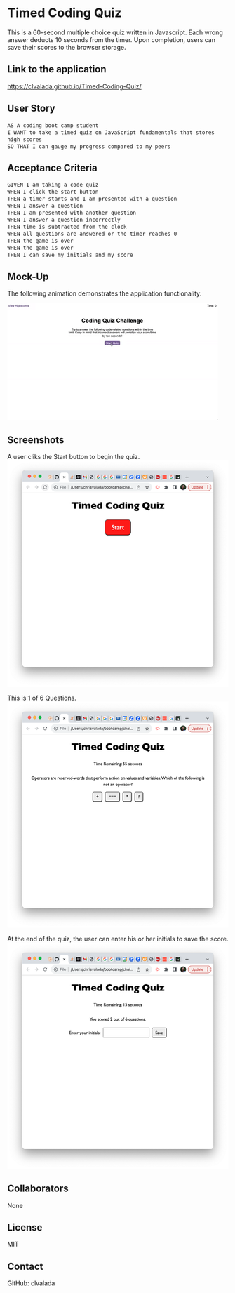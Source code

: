 # Timed Coding Quiz

This is a 60-second multiple choice quiz written in Javascript. Each wrong answer deducts 10 seconds from the timer. Upon completion, users can save their scores to the browser storage. 

## Link to the application
https://clvalada.github.io/Timed-Coding-Quiz/


## User Story

```
AS A coding boot camp student
I WANT to take a timed quiz on JavaScript fundamentals that stores high scores
SO THAT I can gauge my progress compared to my peers
```

## Acceptance Criteria

```
GIVEN I am taking a code quiz
WHEN I click the start button
THEN a timer starts and I am presented with a question
WHEN I answer a question
THEN I am presented with another question
WHEN I answer a question incorrectly
THEN time is subtracted from the clock
WHEN all questions are answered or the timer reaches 0
THEN the game is over
WHEN the game is over
THEN I can save my initials and my score
```

## Mock-Up

The following animation demonstrates the application functionality:

![A user clicks through an interactive coding quiz, then enters initials to save the high score before resetting and starting over.](./assets/04-web-apis-homework-demo.gif)

## Screenshots

A user cliks the Start button to begin the quiz. 
![A user clicks Start to begin the quiz.](./assets/screenshots/quiz-start.png)

This is 1 of 6 Questions.
![Sample Quiz Question.](./assets/screenshots/sample-question.png)

At the end of the quiz, the user can enter his or her initials to save the score.
![End of Quiz.](./assets/screenshots/quiz-end.png)

## Collaborators

None

## License

MIT

## Contact

GitHub: clvalada